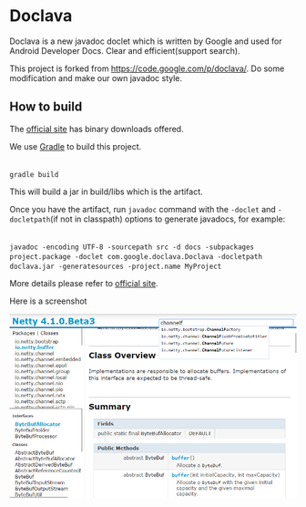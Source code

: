 Doclava
=======

Doclava is a new javadoc doclet which is written by Google and used for Android Developer Docs. Clear and efficient(support search).

This project is forked from https://code.google.com/p/doclava/. Do some modification and make our own javadoc style.

## How to build
The [official site](https://code.google.com/p/doclava/) has binary downloads offered.

We use [Gradle](http://www.gradle.org/) to build this project.

<code>
gradle build
</code>

This will build a jar in build/libs which is the artifact.

Once you have the artifact, run `javadoc` command with the `-doclet` and `-docletpath`(if not in classpath) options to generate javadocs, for example:

<code>
javadoc -encoding UTF-8 -sourcepath src -d docs -subpackages project.package -doclet com.google.doclava.Doclava -docletpath doclava.jar -generatesources -project.name MyProject
</code>

More details please refer to [official site](https://code.google.com/p/doclava/).

Here is a screenshot

![Doclava](screenshot.png)

